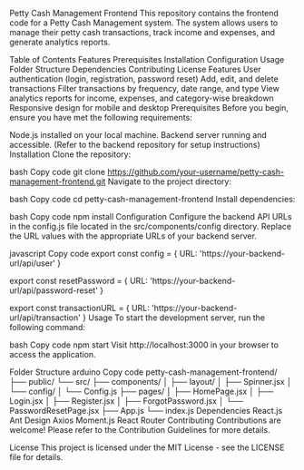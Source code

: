 Petty Cash Management Frontend
This repository contains the frontend code for a Petty Cash Management system. The system allows users to manage their petty cash transactions, track income and expenses, and generate analytics reports.

Table of Contents
Features
Prerequisites
Installation
Configuration
Usage
Folder Structure
Dependencies
Contributing
License
Features
User authentication (login, registration, password reset)
Add, edit, and delete transactions
Filter transactions by frequency, date range, and type
View analytics reports for income, expenses, and category-wise breakdown
Responsive design for mobile and desktop
Prerequisites
Before you begin, ensure you have met the following requirements:

Node.js installed on your local machine.
Backend server running and accessible. (Refer to the backend repository for setup instructions)
Installation
Clone the repository:

bash
Copy code
git clone https://github.com/your-username/petty-cash-management-frontend.git
Navigate to the project directory:

bash
Copy code
cd petty-cash-management-frontend
Install dependencies:

bash
Copy code
npm install
Configuration
Configure the backend API URLs in the config.js file located in the src/components/config directory. Replace the URL values with the appropriate URLs of your backend server.

javascript
Copy code
export const config = {
    URL: 'https://your-backend-url/api/user'
}

export const resetPassword = {
    URL: 'https://your-backend-url/api/password-reset'
}

export const transactionURL = {
    URL: 'https://your-backend-url/api/transaction'
}
Usage
To start the development server, run the following command:

bash
Copy code
npm start
Visit http://localhost:3000 in your browser to access the application.

Folder Structure
arduino
Copy code
petty-cash-management-frontend/
├── public/
└── src/
    ├── components/
    │   ├── layout/
    │   ├── Spinner.jsx
    │   └── config/
    │       └── Config.js
    ├── pages/
    │   ├── HomePage.jsx
    │   ├── Login.jsx
    │   ├── Register.jsx
    │   ├── ForgotPassword.jsx
    │   └── PasswordResetPage.jsx
    ├── App.js
    └── index.js
Dependencies
React.js
Ant Design
Axios
Moment.js
React Router
Contributing
Contributions are welcome! Please refer to the Contribution Guidelines for more details.

License
This project is licensed under the MIT License - see the LICENSE file for details.